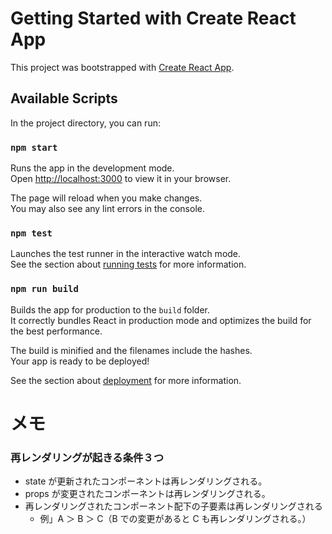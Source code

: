 # Getting Started with Create React App

This project was bootstrapped with [Create React App](https://github.com/facebook/create-react-app).

## Available Scripts

In the project directory, you can run:

### `npm start`

Runs the app in the development mode.\
Open [http://localhost:3000](http://localhost:3000) to view it in your browser.

The page will reload when you make changes.\
You may also see any lint errors in the console.

### `npm test`

Launches the test runner in the interactive watch mode.\
See the section about [running tests](https://facebook.github.io/create-react-app/docs/running-tests) for more information.

### `npm run build`

Builds the app for production to the `build` folder.\
It correctly bundles React in production mode and optimizes the build for the best performance.

The build is minified and the filenames include the hashes.\
Your app is ready to be deployed!

See the section about [deployment](https://facebook.github.io/create-react-app/docs/deployment) for more information.

# メモ

### 再レンダリングが起きる条件３つ

- state が更新されたコンポーネントは再レンダリングされる。
- props が変更されたコンポーネントは再レンダリングされる。
- 再レンダリングされたコンポーネント配下の子要素は再レンダリングされる
  - 例」A ＞ B ＞ C（B での変更があると C も再レンダリングされる。）
